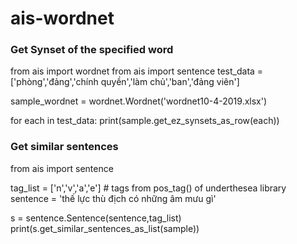 # ais-wordnet



### Get Synset of the specified word


from ais import wordnet
from ais import sentence
test_data = ['phòng','đảng','chính quyền','làm chủ','ban','đảng viên']

sample_wordnet = wordnet.Wordnet('wordnet10-4-2019.xlsx')


for each in test_data:
    print(sample.get_ez_synsets_as_row(each))





### Get similar sentences

from ais import sentence

tag_list = ['n','v','a','e'] # tags from pos_tag() of underthesea library
sentence = 'thế lực thù địch có những âm mưu gì'


s = sentence.Sentence(sentence,tag_list)
print(s.get_similar_sentences_as_list(sample))



